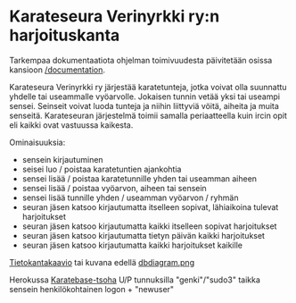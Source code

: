 # Karateseura Verinyrkki ry:n harjoituskanta

Tarkempaa dokumentaatiota ohjelman toimivuudesta päivitetään osissa kansioon [/documentation](https://github.com/eetuahon/karatebase/tree/master/documentation).

Karateseura Verinyrkki ry järjestää karatetunteja, jotka voivat olla suunnattu yhdelle tai useammalle vyöarvolle. Jokaisen tunnin vetää yksi tai useampi sensei. Seinseit voivat luoda tunteja ja niihin liittyviä vöitä, aiheita ja muita senseitä. Karateseuran järjestelmä toimii samalla periaatteella kuin ircin opit eli kaikki ovat vastuussa kaikesta.

Ominaisuuksia:
* sensein kirjautuminen
* seisei luo / poistaa karatetuntien ajankohtia
* sensei lisää / poistaa karatetunnille yhden tai useamman aiheen
* sensei lisää / poistaa vyöarvon, aiheen tai sensein
* sensei lisää tunnille yhden / useamman vyöarvon / ryhmän
* seuran jäsen katsoo kirjautumatta itselleen sopivat, lähiaikoina tulevat harjoitukset
* seuran jäsen katsoo kirjautumatta kaikki itselleen sopivat harjoitukset
* seuran jäsen katsoo kirjautumatta tietyn päivän kaikki harjoitukset
* seuran jäsen katsoo kirjautumatta kaikki harjoitukset kaikille

[Tietokantakaavio](https://dbdiagram.io/d/5e69648f4495b02c3b88216f) tai kuvana edellä [dbdiagram.png](https://github.com/eetuahon/karatebase/blob/master/dbdiagram.png)

Herokussa [Karatebase-tsoha](http://karatebase-tsoha.herokuapp.com/)
U/P tunnuksilla "genki"/"sudo3" taikka sensein henkilökohtainen logon + "newuser"